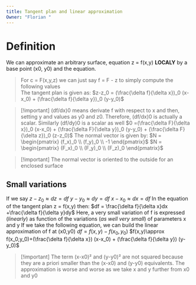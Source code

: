 ```yaml
---
title: Tangent plan and linear approximation
Owner: "Florian "
---
```

# Definition
We can approximate an arbitrary surface, equation z = f(x,y) **LOCALY** by a base point (x0, y0) and the equation.

>   
> For c = F(x,y,z) we can just say f = F - z to simply compute the following values  
The tangent plan is given as:
$z-z_0 = (\frac{\delta f}{\delta x})_0 (x-x_0) + (\frac{\delta f}{\delta y})_0 (y-y_0)$

> [!important] (df/dx)0 means derivate f with respect to x and then, setting y and values as y0 and z0. Therefore, (df/dx)0 is actually a scalar. Similarly (df/dy)0 is a scalar as well
$0 =(\frac{\delta F}{\delta x})_0 (x-x_0) + (\frac{\delta F}{\delta y})_0 (y-y_0) + (\frac{\delta F}{\delta z})_0 (z-z_0)$
The normal vector is given by:
$N = \begin{pmatrix}  
(f_x)_0 \\ (f_y)_0 \\ -1  
\end{pmatrix}$
$N = \begin{pmatrix}  
(F_x)_0 \\ (F_y)_0 \\ (F_z)_0  
\end{pmatrix}$

> [!important] The normal vector is oriented to the outside for an enclosed surface
## Small variations
If we say
$z-z_0 \approx dz = df$
$y-y_0 \approx dy = df$
$x-x_0 \approx dx = df$
In the equation of the tangent plan z = f(x,y) then:
$df = \frac{\delta f}{\delta x}dx +\frac{\delta f}{\delta y}dy$
Here, a very small variation of f is expressed (_linearly_) as function of the variations (_as well very small_) of parameters x and y
If we take the following equation, we can build the linear approximation of f at (x0,y0)
$df = f(x,y) - f(x_0,y_0)$
$f(x,y)\approx f(x_0,y_0)+(\frac{\delta f}{\delta x}) (x-x_0) + (\frac{\delta f}{\delta y}) (y-y_0)$

> [!important] The term (x-x0)² and (y-y0)² are not squared because they are a priori smaller than the (x-x0) and (y-y0) equivalents.
The approximation is worse and worse as we take x and y further from x0 and y0
